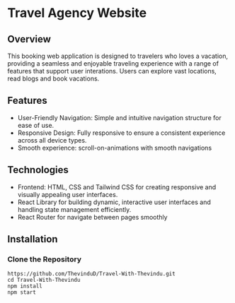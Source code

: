 # Travel Agency Website

## Overview

This booking web application is designed to travelers who loves a vacation, providing a seamless and enjoyable traveling experience with a range of features that support user interations. Users can explore vast locations, read blogs and book vacations.

## Features
- User-Friendly Navigation: Simple and intuitive navigation structure for ease of use.
- Responsive Design: Fully responsive to ensure a consistent experience across all device types.
- Smooth experience: scroll-on-animations with smooth navigations

## Technologies
- Frontend: HTML, CSS and Tailwind CSS for creating responsive and visually appealing user interfaces.
- React Library for building dynamic, interactive user interfaces and handling state management efficiently.
- React Router for navigate between pages smoothly

## Installation
### Clone the Repository
```
https://github.com/ThevinduD/Travel-With-Thevindu.git
cd Travel-With-Thevindu
npm install
npm start
```

